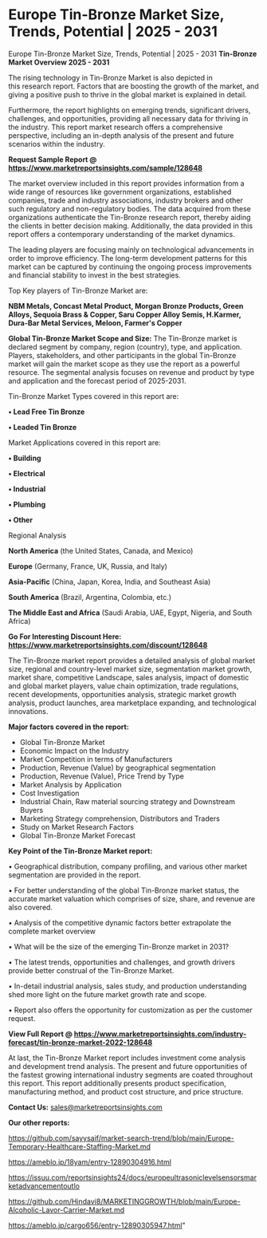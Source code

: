# Europe Tin-Bronze Market Size, Trends, Potential | 2025 - 2031
Europe Tin-Bronze Market Size, Trends, Potential | 2025 - 2031
<Strong> Tin-Bronze Market Overview 2025 - 2031</strong>

The rising technology in Tin-Bronze Market is also depicted in this research report. Factors that are boosting the growth of the market, and giving a positive push to thrive in the global market is explained in detail.

Furthermore, the report highlights on emerging trends, significant drivers, challenges, and opportunities, providing all necessary data for thriving in the industry. This report market research offers a comprehensive perspective, including an in-depth analysis of the present and future scenarios within the industry.

<strong>Request Sample Report @ <a href=https://www.marketreportsinsights.com/sample/128648>https://www.marketreportsinsights.com/sample/128648</a></strong>

The market overview included in this report provides information from a wide range of resources like government organizations, established companies, trade and industry associations, industry brokers and other such regulatory and non-regulatory bodies. The data acquired from these organizations authenticate the Tin-Bronze research report, thereby aiding the clients in better decision making. Additionally, the data provided in this report offers a contemporary understanding of the market dynamics.

The leading players are focusing mainly on technological advancements in order to improve efficiency. The long-term development patterns for this market can be captured by continuing the ongoing process improvements and financial stability to invest in the best strategies.

Top Key players of Tin-Bronze Market are:

<strong>NBM Metals, Concast Metal Product, Morgan Bronze Products, Green Alloys, Sequoia Brass & Copper, Saru Copper Alloy Semis, H.Karmer, Dura-Bar Metal Services, Meloon, Farmer's Copper</strong>

<strong><b>Global Tin-Bronze Market Scope and Size:</b></strong>
The Tin-Bronze market is declared segment by company, region (country), type, and application. Players, stakeholders, and other participants in the global Tin-Bronze market will gain the market scope as they use the report as a powerful resource. The segmental analysis focuses on revenue and product by type and application and the forecast period of 2025-2031.

Tin-Bronze Market Types covered in this report are:

<strong>• Lead Free Tin Bronze

• Leaded Tin Bronze</strong>

Market Applications covered in this report are:

<strong>• Building

• Electrical

• Industrial

• Plumbing

• Other</strong> 

Regional Analysis

<strong>North America</strong> (the United States, Canada, and Mexico)

<strong>Europe</strong> (Germany, France, UK, Russia, and Italy)

<strong>Asia-Pacific</strong> (China, Japan, Korea, India, and Southeast Asia)

<strong>South America</strong> (Brazil, Argentina, Colombia, etc.)

<strong>The Middle East and Africa</strong> (Saudi Arabia, UAE, Egypt, Nigeria, and South Africa)

<strong>Go For Interesting Discount Here: <a href=https://www.marketreportsinsights.com/discount/128648>https://www.marketreportsinsights.com/discount/128648</a></strong>

The Tin-Bronze market report provides a detailed analysis of global market size, regional and country-level market size, segmentation market growth, market share, competitive Landscape, sales analysis, impact of domestic and global market players, value chain optimization, trade regulations, recent developments, opportunities analysis, strategic market growth analysis, product launches, area marketplace expanding, and technological innovations.

<strong><b>Major factors covered in the report:</b></strong>
<ul>
  <li>Global Tin-Bronze Market </li>
  <li>Economic Impact on the Industry</li>
  <li>Market Competition in terms of Manufacturers</li>
  <li>Production, Revenue (Value) by geographical segmentation</li>
  <li>Production, Revenue (Value), Price Trend by Type</li>
  <li>Market Analysis by Application</li>
  <li>Cost Investigation</li>
  <li>Industrial Chain, Raw material sourcing strategy and Downstream Buyers</li>
  <li>Marketing Strategy comprehension, Distributors and Traders</li>
  <li>Study on Market Research Factors</li>
  <li>Global Tin-Bronze Market Forecast</li>
</ul>

<strong><b>Key Point of the Tin-Bronze Market report:</b></strong>

• Geographical distribution, company profiling, and various other market segmentation are provided in the report.

• For better understanding of the global Tin-Bronze market status, the accurate market valuation which comprises of size, share, and revenue are also covered.

• Analysis of the competitive dynamic factors better extrapolate the complete market overview

• What will be the size of the emerging Tin-Bronze market in 2031?

• The latest trends, opportunities and challenges, and growth drivers provide better construal of the Tin-Bronze Market.

• In-detail industrial analysis, sales study, and production understanding shed more light on the future market growth rate and scope.

• Report also offers the opportunity for customization as per the customer request.

<strong><b>View Full Report @ <a href=https://www.marketreportsinsights.com/industry-forecast/tin-bronze-market-2022-128648>https://www.marketreportsinsights.com/industry-forecast/tin-bronze-market-2022-128648</a></b></strong>


At last, the Tin-Bronze Market report includes investment come analysis and development trend analysis. The present and future opportunities of the fastest growing international industry segments are coated throughout this report. This report additionally presents product specification, manufacturing method, and product cost structure, and price structure.

<strong>Contact Us:</strong>
sales@marketreportsinsights.com

<strong>Our other reports:</strong>

<a href=https://github.com/sayysaif/market-search-trend/blob/main/Europe-Temporary-Healthcare-Staffing-Market.md>https://github.com/sayysaif/market-search-trend/blob/main/Europe-Temporary-Healthcare-Staffing-Market.md</a>

<a href=https://ameblo.jp/18yam/entry-12890304916.html>https://ameblo.jp/18yam/entry-12890304916.html</a>

<a href=https://issuu.com/reportsinsights24/docs/europeultrasoniclevelsensorsmarketadvancementoutlo>https://issuu.com/reportsinsights24/docs/europeultrasoniclevelsensorsmarketadvancementoutlo</a>

<a href=https://github.com/Hindavi8/MARKETINGGROWTH/blob/main/Europe-Alcoholic-Lavor-Carrier-Market.md>https://github.com/Hindavi8/MARKETINGGROWTH/blob/main/Europe-Alcoholic-Lavor-Carrier-Market.md</a>

<a href=https://ameblo.jp/cargo656/entry-12890305947.html>https://ameblo.jp/cargo656/entry-12890305947.html</a>"
